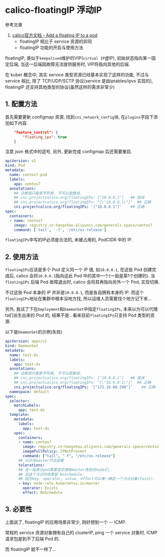 # calico-floatingIP 浮动IP

参考文章

1. [calico官方文档 - Add a floating IP to a pod](https://docs.projectcalico.org/networking/add-floating-ip)
    - floatingIP 相比于 service 资源的异同
    - floatingIP 功能的开启与使用方法

floatingIP, 类似于`keepalived`维护的VIP(`virtual IP`虚IP), 初始状态指向某一固定后端, 当这一后端因故障无法提供服务时, VIP将指向其他的后端.

在 kuber 概念中, 其实 service 类型资源已经基本实现了这样的功能, 不过与 service 相比, 除了 TCP/UDP/SCTP 协议(service 是由iptables/ipvs 实现的), floatingIP 还支持其他类型的协议(虽然这样的需求非常少)

## 1. 配置方法

首先需要更新 configmap 资源, 找到`cni_network_config`块, 在`plugins`字段下添加如下内容.

```json
    "feature_control": {
        "floating_ips": true
    }
```

注意 json 格式中的逗号, 另外, 更新完成 configmap 后还需要重启.

```yaml
apiVersion: v1
kind: Pod
metadata:
  name: centos7-pod
  labels:
    app: centos7
  annotations:
    ## 注解值只能是字符串, 不可以是数组.
    ## cni.projectcalico.org/floatingIPs: ["10.0.0.1"]   ## 错误
    ## cni.projectcalico.org/floatingIPs: "[\"10.0.0.1\"]"  ## 正确
    cni.projectcalico.org/floatingIPs: '["10.0.0.1"]'    ## 正确
spec:
  containers:
  - name: centos7
    image: registry.cn-hangzhou.aliyuncs.com/generals-space/centos7
    command: ['tail', '-f', '/etc/os-release']
```

`floatingIPs`中写的IP必须是合法的, 未被占用的, PodCIDR 中的 IP. 

## 2. 使用方法

`floatingIPs`应该是多个 Pod 定义同一个 IP 值, 如`10.0.0.1`, 在这些 Pod 创建完成后, calico 会将`10.0.0.1`指向这此 Pod 中的其中一个(一般是第1个创建的). 当`floatingIPs` 后端 Pod 故障退出时, calico 会将其再指向另外一个 Pod, 实现切换.

不过这些 Pod 本身的 IP 并非是`10.0.0.1`, 而是各自拥有本身的 IP. 而这个`floatingIPs`地址在集群中根本没地方找, 所以运维人员需要找个地方记下来...

另外, 我试了下在`Deployment`和`DaemonSet`中指定`floatingIPs`, 本来以为可以代理ta们派生出来的 Pod 的, 结果不是...看来目前`floatingIPs`只支持 Pod 类型的资源.

以下是`DeamonSet`的示例(失败)

```yaml
apiVersion: apps/v1
kind: DaemonSet
metadata:
  name: test-ds
  labels:
    app: test-ds
  annotations:
    ## 注解值只能是字符串, 不可以是数组.
    ## cni.projectcalico.org/floatingIPs: ["10.0.0.1"]   ## 错误
    ## cni.projectcalico.org/floatingIPs: "[\"10.0.0.1\"]"  ## 正确
    cni.projectcalico.org/floatingIPs: '["172.16.80.200"]'    ## 正确
  namespace: default
spec:
  selector:
    matchLabels:
      app: test-ds
  template:
    metadata:
      labels:
        app: test-ds
    spec:
      containers:
      - name: centos7
        image: registry.cn-hangzhou.aliyuncs.com/generals-space/centos7-devops
        imagePullPolicy: IfNotPresent
        command: ["tail", "-f", "/etc/os-release"]
      ## 允许在master节点部署
      tolerations:
      ## 这一段表示pod需要容忍拥有master角色的node们, 
      ## 且这个污点的效果是 NoSchedule.
      ## 因为key, operator, value, effect可以唯一确定一个污点对象(Taint).
      - key: node-role.kubernetes.io/master
        operator: Exists
        effect: NoSchedule
```

## 3. 必要性

上面说了, floatingIP 的应用场景非常少, 刚好想到一个 -- ICMP.

常规的 service 资源对象拥有自己的 clusterIP, ping 一个 service 对象时, ICMP 请求包是到不了后端 Pod 的.

而 floatingIP 就不一样了...
